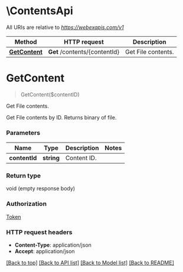 # \ContentsApi

All URIs are relative to *https://webexapis.com/v1*

Method | HTTP request | Description
------------- | ------------- | -------------
[**GetContent**](ContentsApi.md#GetContent) | **Get** /contents/{contentId} | Get File contents.


# **GetContent**
> GetContent($contentID)

Get File contents.

Get File contents by ID. Returns binary of file.


### Parameters

Name | Type | Description  | Notes
------------- | ------------- | ------------- | -------------
 **contentId** | **string**| Content ID. | 

### Return type

void (empty response body)

### Authorization

[Token](../README.md#Token)

### HTTP request headers

 - **Content-Type**: application/json
 - **Accept**: application/json

[[Back to top]](#) [[Back to API list]](../README.md#documentation-for-api-endpoints) [[Back to Model list]](../README.md#documentation-for-models) [[Back to README]](../README.md)

